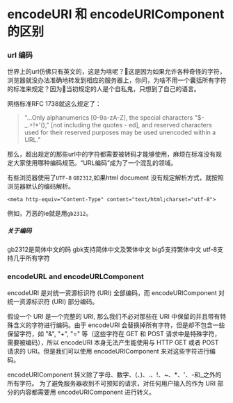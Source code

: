 # encodeURI 和 encodeURIComponent 的区别

### url 编码

世界上的url仿佛只有英文的，这是为啥呢？这是因为如果允许各种奇怪的字符，浏览器就没办法准确地转发到相应的服务器上，你问，为啥不用一个囊括所有字符的标准来规定？因为当初规定的人是个自私鬼，只想到了自己的语言。

网络标准RFC 1738就这么规定了：

> "...Only alphanumerics [0-9a-zA-Z], the special characters "$-_.+!*'()," [not including the quotes - ed], and reserved characters used for their reserved purposes may be used unencoded within a URL."

那么，超出规定的那些url中的字符都需要被转码才能够使用，麻烦在标准没有规定大家使用哪种编码规范。“URL编码”成为了一个混乱的领域。

有些浏览器使用了`UTF-8` `GB2312`,如果html document 没有规定解析方式，就按照浏览器默认的编码解析。

    <meta http-equiv="Content-Type" content="text/html;charset="utf-8">

例如，万恶的ie就是用`gb2312`。


##### 关于编码

gb2312是简体中文的码 
gbk支持简体中文及繁体中文 
big5支持繁体中文 
utf-8支持几乎所有字符 

### encodeURL and encodeURLComponent

encodeURI 是对统一资源标识符 (URI) 全部编码，而 encodeURIComponent 对统一资源标识符 (URI) 部分编码。

假设一个 URI 是一个完整的 URI, 那么我们不必对那些在 URI 中保留的并且带有特殊含义的字符进行编码。由于 encodeURI 会替换掉所有字符，但是却不包含一些保留字符，如 "&", "+", "=" 等（这些字符在 GET 和 POST 请求中是特殊字符，需要被编码），所以 encodeURI 本身无法产生能使用与 HTTP GET 或者 POST 请求的 URI。但是我们可以使用 encodeURIComponent 来对这些字符进行编码。

encodeURIComponent 转义除了字母、数字、(、)、.、!、~、*、'、-和_之外的所有字符。
为了避免服务器收到不可预知的请求，对任何用户输入的作为 URI 部分的内容都需要用 encodeURIComponent 进行转义。